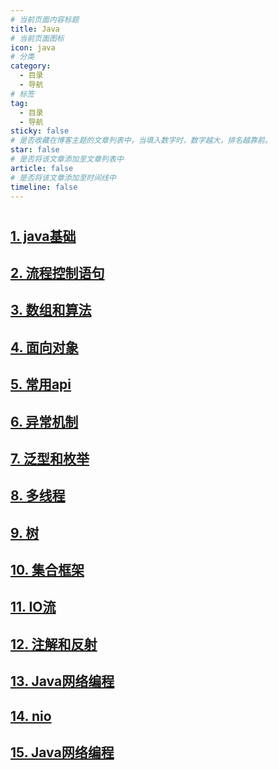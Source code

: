 ```yaml
---
# 当前页面内容标题
title: Java
# 当前页面图标
icon: java
# 分类
category:
  - 目录
  - 导航
# 标签
tag:
  - 目录
  - 导航
sticky: false
# 是否收藏在博客主题的文章列表中，当填入数字时，数字越大，排名越靠前。
star: false
# 是否将该文章添加至文章列表中
article: false
# 是否将该文章添加至时间线中
timeline: false
---
```



# 
## [1. java基础](/codenotes/java/javase/java基础.html)

## [2. 流程控制语句](/codenotes/java/javase/流程控制语句.html)

## [3. 数组和算法](/codenotes/java/javase/数组和算法.html)

## [4. 面向对象](/codenotes/java/javase/面向对象.html)

## [5. 常用api](/codenotes/java/javase/常用api.html)

## [6. 异常机制](/codenotes/java/javase/异常机制.html)

## [7. 泛型和枚举](/codenotes/java/javase/泛型和枚举.html)

## [8. 多线程](/codenotes/java/javase/多线程.html)

## [9. 树](/codenotes/java/javase/树.html)

## [10. 集合框架](/codenotes/java/javase/集合框架.html)

## [11. IO流](/codenotes/java/javase/IO流.html)

## [12. 注解和反射](/codenotes/java/javase/注解和反射.html)

## [13. Java网络编程](/codenotes/java/javase/网络编程.html)

## [14. nio](/codenotes/java/javase/nio.html)

## [15. Java网络编程](/codenotes/java/javase/Java正则表达式.html)
